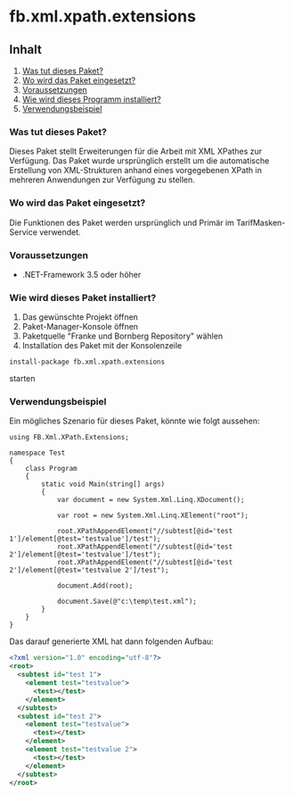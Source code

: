 # fb.xml.xpath.extensions

## <a>Inhalt</a>
1. [Was tut dieses Paket?](#purpose "Was tut dieses Paket?")
1. [Wo wird das Paket eingesetzt?](#where "Wo wird das Paket eingesetzt?")
1. [Voraussetzungen](#requirements "Voraussetzungen")
1. [Wie wird dieses Programm installiert?](#installation "Wie wird dieses Programm installiert?")
1. [Verwendungsbeispiel](#sample "Verwendungsbeispiel")

### <a name='purpose'>Was tut dieses Paket?</a>
Dieses Paket stellt Erweiterungen für die Arbeit mit XML XPathes zur Verfügung.
Das Paket wurde ursprünglich erstellt um die automatische Erstellung von XML-Strukturen anhand eines vorgegebenen XPath
in mehreren Anwendungen zur Verfügung zu stellen.

### <a name='where'>Wo wird das Paket eingesetzt?</a>
Die Funktionen des Paket werden ursprünglich und Primär im TarifMasken-Service verwendet.

### <a name='requirements'>Voraussetzungen</a>
- .NET-Framework 3.5 oder höher

### <a name='installation'>Wie wird dieses Paket installiert?</a>
1. Das gewünschte Projekt öffnen
1. Paket-Manager-Konsole öffnen
1. Paketquelle "Franke und Bornberg Repository" wählen
1. Installation des Paket mit der Konsolenzeile 
```
install-package fb.xml.xpath.extensions
```
starten

### <a name='sample'>Verwendungsbeispiel</a>
Ein mögliches Szenario für dieses Paket, könnte wie folgt aussehen:

```
using FB.Xml.XPath.Extensions;

namespace Test
{
    class Program
    {
        static void Main(string[] args)
        {
            var document = new System.Xml.Linq.XDocument();

            var root = new System.Xml.Linq.XElement("root");

            root.XPathAppendElement("//subtest[@id='test 1']/element[@test='testvalue']/test");
            root.XPathAppendElement("//subtest[@id='test 2']/element[@test='testvalue']/test");
            root.XPathAppendElement("//subtest[@id='test 2']/element[@test='testvalue 2']/test");

            document.Add(root);

            document.Save(@"c:\temp\test.xml");
        }
    }
}
```

Das darauf generierte XML hat dann folgenden Aufbau:

``` xml
<?xml version="1.0" encoding="utf-8"?>
<root>
  <subtest id="test 1">
    <element test="testvalue">
      <test></test>
    </element>
  </subtest>
  <subtest id="test 2">
    <element test="testvalue">
      <test></test>
    </element>
    <element test="testvalue 2">
      <test></test>
    </element>
  </subtest>
</root>
```